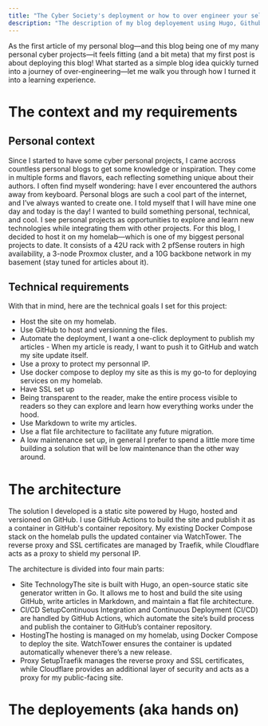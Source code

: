 ```yaml
---
title: "The Cyber Society's deployment or how to over engineer your selfhosted personal blog"
description: "The description of my blog deployement using Hugo, Github Actions, Docker and much more"
---
```


As the first article of my personal blog—and this blog being one of my many personal cyber projects—it feels fitting (and a bit meta) that my first post is about deploying this blog! What started as a simple blog idea quickly turned into a journey of over-engineering—let me walk you through how I turned it into a learning experience.

# The context and my requirements

## Personal context
Since I started to have some cyber personal projects, I came accross countless personal blogs to get some knowledge or inspiration. They come in multiple forms and flavors, each reflecting something unique about their authors. I often find myself wondering: have I ever encountered the authors away from keyboard. Personal blogs are such a cool part of the internet, and I’ve always wanted to create one. I told myself that I will have mine one day and today is the day!
I wanted to build something personal, technical, and cool. I see personal projects as opportunities to explore and learn new technologies while integrating them with other projects. For this blog, I decided to host it on my homelab—which is one of my biggest personal projects to date. It consists of a 42U rack with 2 pfSense routers in high availability, a 3-node Proxmox cluster, and a 10G backbone network in my basement (stay tuned for articles about it).

## Technical requirements
With that in mind, here are the technical goals I set for this project:
* Host the site on my homelab.
* Use GitHub to host and versionning the files.
* Automate the deployment, I want a one-click deployment to publish my articles - When my article is ready, I want to push it to GitHub and watch my site update itself.
* Use a proxy to protect my personnal IP.
* Use docker compose to deploy my site as this is my go-to for deploying services on my homelab.
* Have SSL set up
* Being transparent to the reader, make the entire process visible to readers so they can explore and learn how everything works under the hood.
* Use Markdown to write my articles.
* Use a flat file architecture to facilitate any future migration.
* A low maintenance set up, in general I prefer to spend a little more time building a solution that will be low maintenance than the other way around.

# The architecture
The solution I developed is a static site powered by Hugo, hosted and versioned on GitHub. I use GitHub Actions to build the site and publish it as a container in GitHub's container repository. My existing Docker Compose stack on the homelab pulls the updated container via WatchTower. The reverse proxy and SSL certificates are managed by Traefik, while Cloudflare acts as a proxy to shield my personal IP.

The architecture is divided into four main parts:

* Site TechnologyThe site is built with Hugo, an open-source static site generator written in Go. It allows me to host and build the site using GitHub, write articles in Markdown, and maintain a flat file architecture.
* CI/CD SetupContinuous Integration and Continuous Deployment (CI/CD) are handled by GitHub Actions, which automate the site’s build process and publish the container to GitHub’s container repository.
* HostingThe hosting is managed on my homelab, using Docker Compose to deploy the site. WatchTower ensures the container is updated automatically whenever there’s a new release.
* Proxy SetupTraefik manages the reverse proxy and SSL certificates, while Cloudflare provides an additional layer of security and acts as a proxy for my public-facing site. 

# The deployements (aka hands on)
